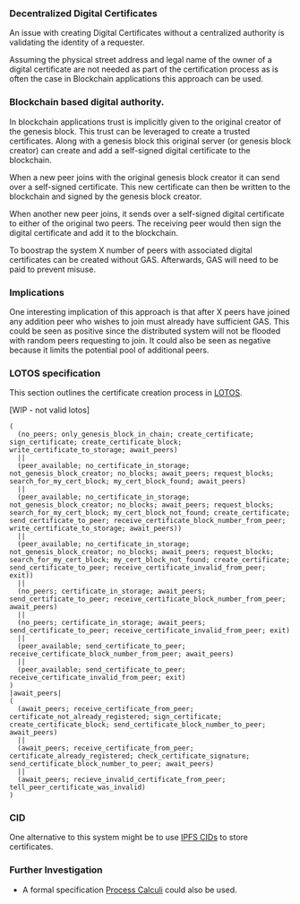 ### Decentralized Digital Certificates

An issue with creating Digital Certificates without a centralized 
authority is validating the identity of a requester.

Assuming the physical street address and legal name of the owner of
a digital certificate are not needed as part of the certification process 
as is often the case in Blockchain applications this approach can be used.

### Blockchain based digital authority.

In blockchain applications trust is implicitly given to the original
creator of the genesis block. This trust can be leveraged to create
a trusted certificates. Along with a genesis block this original 
server (or genesis block creator) can create and add a self-signed digital 
certificate to the blockchain. 

When a new peer joins with the original genesis block creator it can
send over a self-signed certificate. This new certificate can then
be written to the blockchain and signed by the genesis block creator.

When another new peer joins, it sends over a self-signed digital
certificate to either of the original two peers. The receiving peer
would then sign the digital certificate and add it to the blockchain.

To boostrap the system X number of peers with associated digital 
certificates can be created without GAS. Afterwards, GAS will need 
to be paid to prevent misuse.

### Implications

One interesting implication of this approach is that after X peers have joined
any addition peer who wishes to join must already have sufficient GAS.
This could be seen as positive since the distributed system will not be 
flooded with random peers requesting to join. It could also be seen as
negative because it limits the potential pool of additional peers.

### LOTOS specification

This section outlines the certificate creation process in 
[LOTOS](https://en.wikipedia.org/wiki/Language_Of_Temporal_Ordering_Specification).

[WIP - not valid lotos]

    (
      (no_peers; only_genesis_block_in_chain; create_certificate; sign_certificate; create_certificate_block; write_certificate_to_storage; await_peers)
      ||
      (peer_available; no_certificate_in_storage; not_genesis_block_creator; no_blocks; await_peers; request_blocks; search_for_my_cert_block; my_cert_block_found; await_peers)
      ||
      (peer_available; no_certificate_in_storage; not_genesis_block_creator; no_blocks; await_peers; request_blocks; search_for_my_cert_block; my_cert_block_not_found; create_certificate; send_certificate_to_peer; receive_certificate_block_number_from_peer; write_certificate_to_storage; await_peers))
      ||
      (peer_available; no_certificate_in_storage; not_genesis_block_creator; no_blocks; await_peers; request_blocks; search_for_my_cert_block; my_cert_block_not_found; create_certificate; send_certificate_to_peer; receive_certificate_invalid_from_peer; exit))
      ||
      (no_peers; certificate_in_storage; await_peers; send_certificate_to_peer; receive_certificate_block_number_from_peer; await_peers)
      ||
      (no_peers; certificate_in_storage; await_peers; send_certificate_to_peer; receive_certificate_invalid_from_peer; exit)
      || 
      (peer_available; send_certificate_to_peer; receive_certificate_block_number_from_peer; await_peers)
      ||
      (peer_available; send_certificate_to_peer; receive_certificate_invalid_from_peer; exit)
    )
    |await_peers|
    (
      (await_peers; receive_certificate_from_peer; certificate_not_already_registered; sign_certificate; create_certificate_block; send_certificate_block_number_to_peer; await_peers)
      ||
      (await_peers; receive_certificate_from_peer; certificate_already_registered; check_certificate_signature; send_certificate_block_number_to_peer; await_peers)
      ||
      (await_peers; recieve_invalid_certificate_from_peer; tell_peer_certificate_was_invalid)
    )

### CID

One alternative to this system might be to use 
[IPFS CIDs](https://docs.ipfs.tech/concepts/content-addressing/) 
to store certificates.

### Further Investigation

- A formal specification 
  [Process Calculi](https://en.wikipedia.org/wiki/Language_Of_Temporal_Ordering_Specification)
  could also be used.

